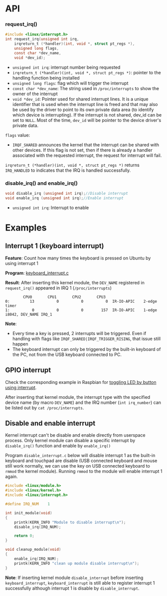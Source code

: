 # API

### request_irq()

```c
#include <linux/interrupt.h>
int request_irq(unsigned int irq,
    irqreturn_t (*handler)(int, void *, struct pt_regs *),
    unsigned long flags,
    const char *dev_name,
    void *dev_id);
```

* ``unsigned int irq``: interrupt number being requested
* ``irqreturn_t (*handler)(int, void *, struct pt_regs *)``: pointer to the handling function being installed
* ``unsigned long flags``: flag which will trigger the interrupt
* ``const char *dev_name``: The string used in ``/proc/interrupts`` to show the owner of the interrupt
* ``void *dev_id``: Pointer used for shared interrupt lines. It is a unique identifier that is used when the interrupt line is freed and that may also be used by the driver to point to its own private data area (to identify which device is interrupting). If the interrupt is not shared, dev_id can be set to ``NULL``. Most of the time, ``dev_id`` will be pointer to the device driver's private data.

``flags`` value:

* ``IRQF_SHARED`` announces the kernel that the interrupt can be shared with other devices. If this flag is not set, then if there is already a handler associated with the requested interrupt, the request for interrupt will fail.

``irqreturn_t (*handler)(int, void *, struct pt_regs *)`` returns ``IRQ_HANDLED`` to indicates that the IRQ is handled successfully.

### disable_irq() and enable_irq()

```c
void disable_irq (unsigned int irq);//Disable interrupt
void enable_irq (unsigned int irq);//Enable interrupt
```

* ``unsigned int irq``: Interrupt to enable

# Examples

## Interrupt 1 (keyboard interrupt)

**Feature**: Count how many times the keyboard is pressed on Ubuntu by using interrupt 1

**Program**: [keyboard_interrupt.c](keyboard_interrupt.c)

**Result**: After inserting this kernel module, the ``DEV_NAME`` registered in ``request_irq()`` appeared in IRQ 1 (``/proc/interrupts``)

```
        CPU0       CPU1       CPU2       CPU3       
0:         13          0          0          0  IR-IO-APIC    2-edge      timer
1:          0          0          0        157  IR-IO-APIC    1-edge      i8042, DEV_NAME IRQ_1
```

**Note**:

* Every time a key is pressed, 2 interrupts will be triggered. Even if handling with flags like ``IRQF_SHARED|IRQF_TRIGGER_RISING``, that issue still happen
* The keyboard interrupt can only be triggered by the built-in keyboard of the PC, not from the USB keyboard connected to PC.

## GPIO interrupt

Check the corresponding example in Raspbian for [toggling LED by button using interrupt](https://github.com/TranPhucVinh/Raspberry-Pi-C/blob/main/Kernel/toggle_led_by_gpio_interrupt.c).

After inserting that kernel module, the interrupt type with the specified device name (by macro ``DEV_NAME``) and the IRQ number (``int irq_number``) can be listed out by ``cat /proc/interrupts``.

## Disable and enable interrupt

Kernel interrupt can't be disable and enable directly from userspace process. Only kernel module can disable a specific interrupt by ``disable_irq()`` function and enable by ``enable_irq()``

Program ``disable_interrupt.c`` below will disable interrupt 1 as the built-in keyboard and touchpad are disable (USB connected keyboard and mouse still work normally, we can use the key on USB connected keyboard to ``rmmod`` the kernel module). Running ``rmmod`` to the module will enable interrupt 1 again.

```c
#include <linux/module.h>
#include <linux/kernel.h>
#include <linux/interrupt.h>

#define IRQ_NUM    1

int init_module(void)
{
	printk(KERN_INFO "Module to disable interrupt\n");
	disable_irq(IRQ_NUM);

	return 0;
}

void cleanup_module(void)
{
	enable_irq(IRQ_NUM);
	printk(KERN_INFO "clean up module disable interrupt\n");
}
```

**Note**: If inserting kernel module ``disable_interrupt`` before inserting ``keyboard_interrupt``,  ``keyboard_interrupt`` is still able to register interrupt 1 successfully although interrupt 1 is disable by ``disable_interrupt``.
